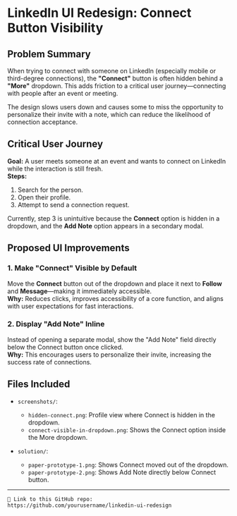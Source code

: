 # LinkedIn UI Redesign: Connect Button Visibility

## Problem Summary
When trying to connect with someone on LinkedIn (especially mobile or third-degree connections), the **"Connect"** button is often hidden behind a **"More"** dropdown. This adds friction to a critical user journey—connecting with people after an event or meeting. 

The design slows users down and causes some to miss the opportunity to personalize their invite with a note, which can reduce the likelihood of connection acceptance.

## Critical User Journey
**Goal:** A user meets someone at an event and wants to connect on LinkedIn while the interaction is still fresh.  
**Steps:**
1. Search for the person.
2. Open their profile.
3. Attempt to send a connection request.

Currently, step 3 is unintuitive because the **Connect** option is hidden in a dropdown, and the **Add Note** option appears in a secondary modal.

## Proposed UI Improvements

### 1. Make "Connect" Visible by Default
Move the **Connect** button out of the dropdown and place it next to **Follow** and **Message**—making it immediately accessible.  
**Why:** Reduces clicks, improves accessibility of a core function, and aligns with user expectations for fast interactions.

### 2. Display "Add Note" Inline
Instead of opening a separate modal, show the "Add Note" field directly below the Connect button once clicked.  
**Why:** This encourages users to personalize their invite, increasing the success rate of connections.

## Files Included
- `screenshots/`:  
  - `hidden-connect.png`: Profile view where Connect is hidden in the dropdown.  
  - `connect-visible-in-dropdown.png`: Shows the Connect option inside the More dropdown.

- `solution/`:  
  - `paper-prototype-1.png`: Shows Connect moved out of the dropdown.  
  - `paper-prototype-2.png`: Shows Add Note directly below Connect button.

---

```bash
📎 Link to this GitHub repo:
https://github.com/yourusername/linkedin-ui-redesign

